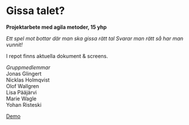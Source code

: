 # Gissa talet?

**Projektarbete med agila metoder, 15 yhp**

*Ett spel mot bottar där man ska gissa rätt tal*
*Svarar man rätt så har man vunnit!*

I repot finns aktuella dokument & screens.

*Gruppmedlemmar*  
Jonas Glingert  
Nicklas Holmqvist  
Olof Wallgren  
Lisa Pääjärvi  
Marie Wagle  
Yohan Risteski  

[Demo](https://nicklas-holmqvist.github.io/scrum-quiz/)
